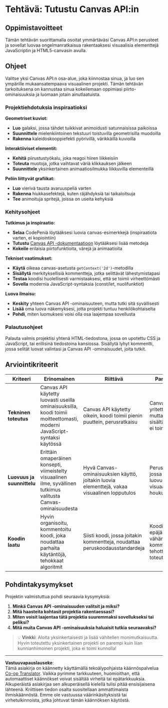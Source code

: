<!--
CO_OP_TRANSLATOR_METADATA:
{
  "original_hash": "87cd43afe5b69dbbffb5c4b209ea6791",
  "translation_date": "2025-10-23T00:40:40+00:00",
  "source_file": "6-space-game/2-drawing-to-canvas/assignment.md",
  "language_code": "fi"
}
-->
# Tehtävä: Tutustu Canvas API:in

## Oppimistavoitteet

Tämän tehtävän suorittamalla osoitat ymmärtäväsi Canvas API:n perusteet ja sovellat luovaa ongelmanratkaisua rakentaaksesi visuaalisia elementtejä JavaScriptin ja HTML5-canvasin avulla.

## Ohjeet

Valitse yksi Canvas API:n osa-alue, joka kiinnostaa sinua, ja luo sen ympärille mukaansatempaava visuaalinen projekti. Tämän tehtävän tarkoituksena on kannustaa sinua kokeilemaan oppimiasi piirto-ominaisuuksia ja luomaan jotain ainutlaatuista.

### Projektiehdotuksia inspiraatioksi

**Geometriset kuviot:**
- **Luo** galaksi, jossa tähdet tuikkivat animoidusti satunnaisissa paikoissa
- **Suunnittele** mielenkiintoinen tekstuuri toistuvilla geometrisilla muodoilla
- **Rakenna** kaleidoskooppiefekti pyörivillä, värikkäillä kuvioilla

**Interaktiiviset elementit:**
- **Kehitä** piirustustyökalu, joka reagoi hiiren liikkeisiin
- **Toteuta** muotoja, jotka vaihtavat väriä klikkauksen jälkeen
- **Suunnittele** yksinkertainen animaatiosilmukka liikkuvilla elementeillä

**Peliin liittyvät grafiikat:**
- **Luo** vierivä tausta avaruuspeliä varten
- **Rakenna** hiukkasefektejä, kuten räjähdyksiä tai taikaloitsuja
- **Tee** animoituja spritejä, joissa on useita kehyksiä

### Kehitysohjeet

**Tutkimus ja inspiraatio:**
- **Selaa** CodePeniä löytääksesi luovia canvas-esimerkkejä (inspiraatiota varten, ei kopiointiin)
- **Tutustu** [Canvas API -dokumentaatioon](https://developer.mozilla.org/docs/Web/API/Canvas_API) löytääksesi lisää metodeja
- **Kokeile** erilaisia piirtofunktioita, värejä ja animaatioita

**Tekniset vaatimukset:**
- **Käytä** oikeaa canvas-asetusta `getContext('2d')`-metodilla
- **Sisällytä** merkityksellisiä kommentteja, jotka selittävät lähestymistapasi
- **Testaa** koodisi huolellisesti varmistaaksesi, että se toimii virheettömästi
- **Sovella** modernia JavaScript-syntaksia (const/let, nuolifunktiot)

**Luova ilmaisu:**
- **Keskity** yhteen Canvas API -ominaisuuteen, mutta tutki sitä syvällisesti
- **Lisää** oma luova näkemyksesi, jotta projekti tuntuu henkilökohtaiselta
- **Pohdi**, miten luomuksesi voisi olla osa laajempaa sovellusta

### Palautusohjeet

Palauta valmis projektisi yhtenä HTML-tiedostona, jossa on upotettu CSS ja JavaScript, tai erillisinä tiedostoina kansiossa. Sisällytä lyhyt kommentti, jossa selität luovat valintasi ja Canvas API -ominaisuudet, joita tutkit.

## Arviointikriteerit

| Kriteeri | Erinomainen | Riittävä | Parannettavaa |
|----------|-------------|----------|---------------|
| **Tekninen toteutus** | Canvas API käytetty luovasti useilla ominaisuuksilla, koodi toimii moitteettomasti, moderni JavaScript-syntaksi käytössä | Canvas API käytetty oikein, koodi toimii pienin puuttein, perusratkaisu | Canvas API:ta yritetty käyttää, mutta koodi sisältää virheitä tai ei toimi |
| **Luovuus ja suunnittelu** | Erittäin omaperäinen konsepti, viimeistelty visuaalinen ilme, syvällinen tutkimus valitusta Canvas-ominaisuudesta | Hyvä Canvas-ominaisuuksien käyttö, joitakin luovia elementtejä, vakaa visuaalinen lopputulos | Perustoteutus, jossa vähän luovuutta tai visuaalista houkuttelevuutta |
| **Koodin laatu** | Hyvin organisoitu, kommentoitu koodi, joka noudattaa parhaita käytäntöjä, tehokkaat algoritmit | Siisti koodi, jossa joitakin kommentteja, noudattaa peruskoodausstandardeja | Koodi on epäjärjestelmällistä, vähän kommentteja, tehottomat toteutukset |

## Pohdintakysymykset

Projektin valmistuttua pohdi seuraavia kysymyksiä:

1. **Minkä Canvas API -ominaisuuden valitsit ja miksi?**
2. **Mitä haasteita kohtasit projektia rakentaessasi?**
3. **Miten voisit laajentaa tätä projektia suuremmaksi sovellukseksi tai peliksi?**
4. **Mitä muita Canvas API -ominaisuuksia haluaisit tutkia seuraavaksi?**

> 💡 **Vinkki**: Aloita yksinkertaisesti ja lisää vähitellen monimutkaisuutta. Hyvin toteutettu yksinkertainen projekti on parempi kuin liian kunnianhimoinen projekti, joka ei toimi kunnolla!

---

**Vastuuvapauslauseke**:  
Tämä asiakirja on käännetty käyttämällä tekoälypohjaista käännöspalvelua [Co-op Translator](https://github.com/Azure/co-op-translator). Vaikka pyrimme tarkkuuteen, huomioithan, että automaattiset käännökset voivat sisältää virheitä tai epätarkkuuksia. Alkuperäistä asiakirjaa sen alkuperäisellä kielellä tulisi pitää ensisijaisena lähteenä. Kriittisen tiedon osalta suositellaan ammattimaista ihmiskäännöstä. Emme ole vastuussa väärinkäsityksistä tai virhetulkinnoista, jotka johtuvat tämän käännöksen käytöstä.